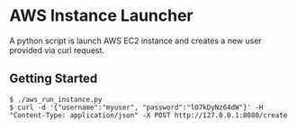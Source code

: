 # AWS Instance Launcher

A python script is launch AWS EC2 instance and creates a new user provided via curl request.


## Getting Started

```
$ ./aws_run_instance.py
$ curl -d '{"username":"myuser", "password":"lO7kDyNz64dW"}' -H "Content-Type: application/json" -X POST http://127.0.0.1:8080/create
```
